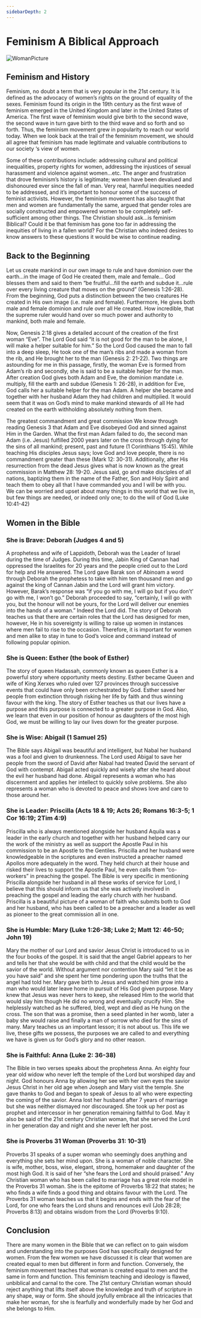```yaml
---
sidebarDepth: 2
---
```

# Feminism A Biblical Approach

![WomanPicture](/woman.jpg)

## Feminism and History
Feminism, no doubt a term that is very popular in the 21st century. It is defined as the advocacy of women’s rights on the ground of equality of the sexes. Feminism found its origin in the 19th century as the first wave of feminism emerged in the United Kingdom and later in the United States of America. The first wave of feminism would give birth to the second wave, the second wave in turn gave birth to the third wave and so forth and so forth. Thus, the feminism movement grew in popularity to reach our world today. When we look back at the trail of the feminism movement, we should all agree that feminism has made legitimate and valuable contributions to our society ‘s view of women.

Some of these contributions include: addressing cultural and political inequalities, property rights for women, addressing the injustices of sexual harassment and violence against women…etc. The anger and frustration that drove feminism’s history is legitimate; women have been devalued and dishonoured ever since the fall of man. Very real, harmful inequities needed to be addressed, and it’s important to honour some of the success of feminist activists. However, the feminism movement has also taught that men and women are fundamentally the same, argued that gender roles are socially constructed and empowered women to be completely self-sufficient among other things. The Christian should ask…is feminism Biblical? Could it be that feminism has gone too far in addressing the inequities of living in a fallen world? For the Christian who indeed desires to know answers to these questions it would be wise to continue reading.

## Back to the Beginning
Let us create mankind in our own image to rule and have dominion over the earth…in the image of God He created them, male and female… God blesses them and said to them “be fruitful…fill the earth and subdue it…rule over every living creature that moves on the ground” (Genesis 1:26-28). From the beginning, God puts a distinction between the two creatures He created in His own image (i.e. male and female).  Furthermore, He gives both male and female dominion and rule over all He created. How incredible, that the supreme ruler would hand over so much power and authority to mankind, both male and female.

Now, Genesis 2:18 gives a detailed account of the creation of the first woman “Eve”. The Lord God said “it is not good for the man to be alone, I will make a helper suitable for him.” So the Lord God caused the man to fall into a deep sleep, He took one of the man’s ribs and made a woman from the rib, and He brought her to the man (Genesis 2: 21-22). Two things are astounding for me in this passage, firstly, the woman Eve is formed from Adam’s rib and secondly, she is said to be a suitable helper for the man. After creation God gives both Adam and Eve, the dominion mandate i.e. multiply, fill the earth and subdue (Genesis 1: 26-28), in addition for Eve, God calls her a suitable helper for the man Adam. A helper she became and together with her husband Adam they had children and multiplied. It would seem that it was on God’s mind to make mankind stewards of all He had created on the earth withholding absolutely nothing from them.

The greatest commandment and great commission
We know through reading Genesis 3 that Adam and Eve disobeyed God and sinned against Him in the Garden. What the first man Adam failed to do, the second man Adam (i.e. Jesus) fulfilled 2000 years later on the cross through dying for the sins of all mankind; present, past and future (1 Corinthians 15:45). While teaching His disciples Jesus says; love God and love people, there is no commandment greater than these (Mark 12: 30-31). Additionally, after His resurrection from the dead Jesus gives what is now known as the great commission in Matthew 28: 19-20. Jesus said, go and make disciples of all nations, baptizing them in the name of the Father, Son and Holy Spirit and teach them to obey all that I have commanded you and I will be with you. We can be worried and upset about many things in this world that we live in, but few things are needed, or indeed only one; to do the will of God (Luke 10:41-42)

## Women in the Bible
### She is Brave: Deborah (Judges 4 and 5)
A prophetess and wife of Lappidoth, Deborah was the Leader of Israel during the time of Judges. During this time, Jabin King of Cannan had oppressed the Israelites for 20 years and the people cried out to the Lord for help and He answered. The Lord gave Barak son of Abinoam a word through Deborah the prophetess to take with him ten thousand men and go against the king of Cannan Jabin and the Lord will grant him victory.  However, Barak’s response was “if you go with me, I will go but if you don’t’ go with me, I won’t go.” Deborah proceeded to say, “certainly, I will go with you, but the honour will not be yours, for the Lord will deliver our enemies into the hands of a woman.” Indeed the Lord did. The story of Deborah teaches us that there are certain roles that the Lord has designed for men, however, He in his sovereignty is willing to raise up women in instances where men fail to rise to the occasion. Therefore, it is important for women and men alike to stay in tune to God’s voice and command instead of following popular opinion.

### She is Queen: Esther (the book of Esther)
The story of queen Hadassah, commonly known as queen Esther is a powerful story where opportunity meets destiny. Esther became Queen and wife of King Xerxes who ruled over 127 provinces through successive events that could have only been orchestrated by God. Esther saved her people from extinction through risking her life by faith and thus winning favour with the king. The story of Esther teaches us that our lives have a purpose and this purpose is connected to a greater purpose in God. Also, we learn that even in our position of honour as daughters of the most high God, we must be willing to lay our lives down for the greater purpose.  

### She is Wise: Abigail (1 Samuel 25)
The Bible says Abigail was beautiful and intelligent, but Nabal her husband was a fool and given to drunkenness. The Lord used Abigal to save her people from the sword of David after Nabal had treated David the servant of God with contempt. Abigail acted quickly and wisely after she heard about the evil her husband had done. Abigail represents a woman who has discernment and applies her intellect to quickly solve problems. She also represents a woman who is devoted to peace and shows love and care to those around her.

### She is Leader: Priscilla (Acts 18 & 19; Acts 26; Romans 16:3-5; 1 Cor 16:19; 2Tim 4:9)
Priscilla who is always mentioned alongside her husband Aquila was a leader in the early church and together with her husband helped carry our the work of the ministry as well as support the Apostle Paul in his commission to be an Apostle to the Gentiles. Priscilla and her husband were knowledgeable in the scriptures and even instructed a preacher named Apollos more adequately in the word.  They held church at their house and risked their lives to support the Apostle Paul, he even calls them “co-workers” in preaching the gospel. The Bible is very specific in mentioning Priscilla alongside her husband in all these works of service for Lord, I believe that this should inform us that she was actively involved in preaching the gospel and leading the early church with her husband. Priscilla is a beautiful picture of a woman of faith who submits both to God and her husband, who has been called to be a preacher and a leader as well as pioneer to the great commission all in one.

### She is Humble: Mary (Luke 1:26-38; Luke 2; Matt 12: 46-50; John 19)
Mary the mother of our Lord and savior Jesus Christ is introduced to us in the four books of the gospel. It is said that the angel Gabriel appears to her and tells her that she would be with child and that the child would be the savior of the world. Without argument nor contention Mary said “let it be as you have said” and she spent her time pondering upon the truths that the angel had told her. Mary gave birth to Jesus and watched him grow into a man who would later leave home in pursuit of His God given purpose. Mary knew that Jesus was never hers to keep, she released Him to the world that would slay him though He did no wrong and eventually crucify Him. She helplessly watched as he suffered, bled, wept and died as He hung on the cross. The son that was a promise, then a seed planted in her womb, later a baby she would raise and finally a man of sorrow who died for the sins of many. Mary teaches us an important lesson; it is not about us. This life we live, these gifts we possess, the purposes we are called to and everything we have is given us for God’s glory and no other reason.

### She is Faithful: Anna (Luke 2: 36-38)
The Bible in two verses speaks about the prophetess Anna. An eighty four year old widow who never left the temple of the Lord but worshiped day and night. God honours Anna by allowing her see with her own eyes the savior Jesus Christ in her old age when Joseph and Mary visit the temple. She gave thanks to God and began to speak of Jesus to all who were expecting the coming of the savior. Anna lost her husband after 7 years of marriage but she was neither dismayed nor discouraged. She took up her post as prophet and intercessor in her generation remaining faithful to God. May it also be said of the 21st century Christian woman, that she served the Lord in her generation day and night and she never left her post.

### She is Proverbs 31 Woman (Proverbs 31: 10-31)
Proverbs 31 speaks of a super woman who seemingly does anything and everything she sets her mind upon. She is a woman of noble character. She is wife, mother, boss, wise, elegant, strong, homemaker and daughter of the most high God. It is said of her “she fears the Lord and should praised.” Any Christian woman who has been called to marriage has a great role model in the Proverbs 31 woman. She is the epitome of Proverbs 18:22 that states; he who finds a wife finds a good thing and obtains favour with the Lord. The Proverbs 31 woman teaches us that it begins and ends with the fear of the Lord, for one who fears the Lord shuns and renounces evil (Job 28:28; Proverbs 8:13) and obtains wisdom from the Lord (Proverbs 9:10).

## Conclusion
There are many women in the Bible that we can reflect on to gain wisdom and understanding into the purposes God has specifically designed for women. From the few women we have discussed it is clear that women are created equal to men but different in form and function. Conversely, the feminism movement teaches that woman is created equal to men and the same in form and function. This feminism teaching and ideology is flawed, unbiblical and carnal to the core. The 21st century Christian woman should reject anything that lifts itself above the knowledge and truth of scripture in any shape, way or form. She should joyfully embrace all the intricacies that make her woman, for she is fearfully and wonderfully made by her God and she belongs to Him.  

